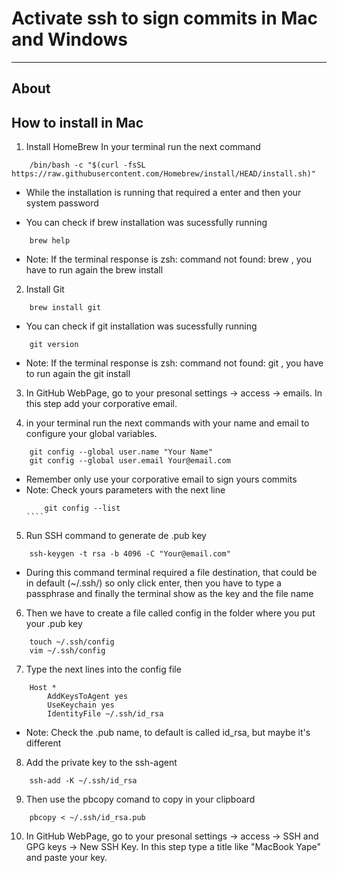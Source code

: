 # Activate ssh to sign commits in Mac and Windows

-----

## About 
## How to install in Mac

1. Install HomeBrew 
In your terminal run the next command
```
    /bin/bash -c "$(curl -fsSL https://raw.githubusercontent.com/Homebrew/install/HEAD/install.sh)"
```
* While the installation is running that required a enter and then your system password

* You can check if brew installation was sucessfully running 
```
    brew help
```
* Note: If the terminal response is zsh: command not found: brew , you have to run again the brew install

2. Install Git 
``` 
    brew install git
```
* You can check if git installation was sucessfully running 
```
    git version
```
* Note: If the terminal response is zsh: command not found: git , you have to run again the git install 

3. In GitHub WebPage, go to your presonal settings -> access -> emails. In this step add your corporative email. 

4. in your terminal run the next commands with your name and email to configure your global variables.
```
    git config --global user.name "Your Name"
    git config --global user.email Your@email.com
```
* Remember only use your corporative email to sign yours commits
* Note: Check yours parameters with the next line
    `````
        git config --list
    ````

5. Run SSH command to generate de .pub key
````
    ssh-keygen -t rsa -b 4096 -C "Your@email.com"
````
* During this command terminal required a file destination, that could be in default (~/.ssh/) so only click enter, then you have to type a passphrase and finally the terminal show as the key and the file name

6. Then we have to create a file called config in the folder where you put your .pub key
````
    touch ~/.ssh/config
    vim ~/.ssh/config  
````

7. Type the next lines into the config file
````
    Host *
        AddKeysToAgent yes
        UseKeychain yes
        IdentityFile ~/.ssh/id_rsa 
````
* Note: Check the .pub name, to default is called id_rsa, but maybe it's different

8. Add the private key to the ssh-agent
````
    ssh-add -K ~/.ssh/id_rsa
````

9. Then use the pbcopy comand to copy in your clipboard 
````
    pbcopy < ~/.ssh/id_rsa.pub
````

10. In GitHub WebPage, go to your presonal settings -> access -> SSH and GPG keys -> New SSH Key. In this step type a title like "MacBook Yape" and paste your key. 